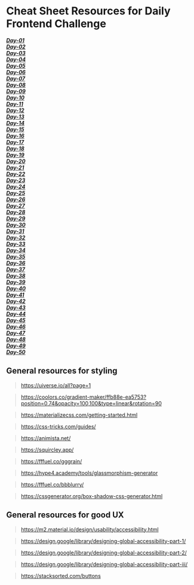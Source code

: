# Cheat Sheet Resources for Daily Frontend Challenge

***[Day-01](/Cheat%20Sheet%20Resources/Day%2001/Notes.md)***</br>
***[Day-02](/Cheat%20Sheet%20Resources/Day%2002/Notes.md)***</br>
***[Day-03](/Cheat%20Sheet%20Resources/Day%2003/Notes.md)***</br>
***[Day-04](/Cheat%20Sheet%20Resources/Day%2004/Notes.md)***</br>
***[Day-05](/Cheat%20Sheet%20Resources/Day%2005/Notes.md)***</br>
***[Day-06](/Cheat%20Sheet%20Resources/Day%2006/Notes.md)***</br>
***[Day-07](/Cheat%20Sheet%20Resources/Day%2007/Notes.md)***</br>
***[Day-08](/Cheat%20Sheet%20Resources/Day%2008/Notes.md)***</br>
***[Day-09](/Cheat%20Sheet%20Resources/Day%2009/Notes.md)***</br>
***[Day-10](/Cheat%20Sheet%20Resources/Day%2010/Notes.md)***</br>
***[Day-11](/Cheat%20Sheet%20Resources/Day%2011/Notes.md)***</br>
***[Day-12](/Cheat%20Sheet%20Resources/Day%2012/Notes.md)***</br>
***[Day-13](/Cheat%20Sheet%20Resources/Day%2013/Notes.md)***</br>
***[Day-14](/Cheat%20Sheet%20Resources/Day%2014/Notes.md)***</br>
***[Day-15](/Cheat%20Sheet%20Resources/Day%2015/Notes.md)***</br>
***[Day-16](/Cheat%20Sheet%20Resources/Day%2016/Notes.md)***</br>
***[Day-17](/Cheat%20Sheet%20Resources/Day%2017/Notes.md)***</br>
***[Day-18](/Cheat%20Sheet%20Resources/Day%2018/Notes.md)***</br>
***[Day-19](/Cheat%20Sheet%20Resources/Day%2019/Notes.md)***</br>
***[Day-20](/Cheat%20Sheet%20Resources/Day%2020/Notes.md)***</br>
***[Day-21](/Cheat%20Sheet%20Resources/Day%2021/Notes.md)***</br>
***[Day-22](/Cheat%20Sheet%20Resources/Day%2022/Notes.md)***</br>
***[Day-23](/Cheat%20Sheet%20Resources/Day%2023/Notes.md)***</br>
***[Day-24](/Cheat%20Sheet%20Resources/Day%2024/Notes.md)***</br>
***[Day-25](/Cheat%20Sheet%20Resources/Day%2025/Notes.md)***</br>
***[Day-26](/Cheat%20Sheet%20Resources/Day%2026/Notes.md)***</br>
***[Day-27](/Cheat%20Sheet%20Resources/Day%2027/Notes.md)***</br>
***[Day-28](/Cheat%20Sheet%20Resources/Day%2028/Notes.md)***</br>
***[Day-29](/Cheat%20Sheet%20Resources/Day%2029/Notes.md)***</br>
***[Day-30](/Cheat%20Sheet%20Resources/Day%2030/Notes.md)***</br>
***[Day-31](/Cheat%20Sheet%20Resources/Day%2031/Notes.md)***</br>
***[Day-32](/Cheat%20Sheet%20Resources/Day%2032/Notes.md)***</br>
***[Day-33](/Cheat%20Sheet%20Resources/Day%2033/Notes.md)***</br>
***[Day-34](/Cheat%20Sheet%20Resources/Day%2034/Notes.md)***</br>
***[Day-35](/Cheat%20Sheet%20Resources/Day%2035/Notes.md)***</br>
***[Day-36](/Cheat%20Sheet%20Resources/Day%2036/Notes.md)***</br>
***[Day-37](/Cheat%20Sheet%20Resources/Day%2037/Notes.md)***</br>
***[Day-38](/Cheat%20Sheet%20Resources/Day%2038/Notes.md)***</br>
***[Day-39](/Cheat%20Sheet%20Resources/Day%2039/Notes.md)***</br>
***[Day-40](/Cheat%20Sheet%20Resources/Day%2040/Notes.md)***</br>
***[Day-41](/Cheat%20Sheet%20Resources/Day%2041/Notes.md)***</br>
***[Day-42](/Cheat%20Sheet%20Resources/Day%2042/Notes.md)***</br>
***[Day-43](/Cheat%20Sheet%20Resources/Day%2043/Notes.md)***</br>
***[Day-44](/Cheat%20Sheet%20Resources/Day%2044/Notes.md)***</br>
***[Day-45](/Cheat%20Sheet%20Resources/Day%2045/Notes.md)***</br>
***[Day-46](/Cheat%20Sheet%20Resources/Day%2046/Notes.md)***</br>
***[Day-47](/Cheat%20Sheet%20Resources/Day%2047/Notes.md)***</br>
***[Day-48](/Cheat%20Sheet%20Resources/Day%2048/Notes.md)***</br>
***[Day-49](/Cheat%20Sheet%20Resources/Day%2049/Notes.md)***</br>
***[Day-50](/Cheat%20Sheet%20Resources/Day%2050/Notes.md)***</br>

## General resources for styling

> https://uiverse.io/all?page=1

> https://coolors.co/gradient-maker/ffb88e-ea5753?position=0,74&opacity=100,100&type=linear&rotation=90

> https://materializecss.com/getting-started.html

> https://css-tricks.com/guides/

> https://animista.net/

> https://squircley.app/

> https://fffuel.co/gggrain/

> https://hype4.academy/tools/glassmorphism-generator

> https://fffuel.co/bbblurry/

> https://cssgenerator.org/box-shadow-css-generator.html

## General resources for good UX

> https://m2.material.io/design/usability/accessibility.html

> https://design.google/library/designing-global-accessibility-part-1/

> https://design.google/library/designing-global-accessibility-part-2/

> https://design.google/library/designing-global-accessibility-part-iii/

> https://stacksorted.com/buttons 
